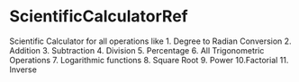 # ScientificCalculatorRef

Scientific Calculator for all operations like
    1. Degree to Radian Conversion
    2. Addition
    3. Subtraction
    4. Division
    5. Percentage
    6. All Trigonometric Operations
    7. Logarithmic functions
    8. Square Root
    9. Power
    10.Factorial
    11. Inverse
    
